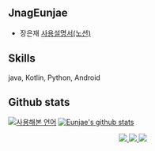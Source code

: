 ## JnagEunjae
* 장은재 [사용설명서(노션)](https://www.notion.so/Hi-I-m-Eunjae-b51d673cd6fc47b4bbf7cba63b0f36d7)
<!--
**ejjang2030/ejjang2030** is a ✨ _special_ ✨ repository because its `README.md` (this file) appears on your GitHub profile.

Here are some ideas to get you started:

- 🔭 I’m currently working on ...
- 🌱 I’m currently learning ...
- 👯 I’m looking to collaborate on ...
- 🤔 I’m looking for help with ...
- 💬 Ask me about ...
- 📫 How to reach me: ...
- 😄 Pronouns: ...
- ⚡ Fun fact: ...
-->

## Skills
java, Kotlin, Python, Android

<!-- ## 취미(Hobbies) -->

## Github stats
[![사용해본 언어](https://github-readme-stats.vercel.app/api/top-langs/?username=ejjang2030)](https://github.com/anuraghazra/github-readme-stats)
[![Eunjae's github stats](https://github-readme-stats.vercel.app/api?username=ejjang2030)](https://github.com/anuraghazra/github-readme-stats)

<div align="center">
  <a href="https://www.linkedin.com/in/ejjang2030/">
  <img src="https://img.shields.io/badge/-LinkedIn-blue?style=flat-square&logo=Linkedin&logoColor=white&link=https://www.linkedin.com/in/ejjang2030/"/>
  </a>
<a href="https://www.instagram.com/mkdirejjcdejj/">
  <img src="https://img.shields.io/badge/-Instagram-dd2a7b?style=flat-square&logo=instagram&logoColor=white&link=https://www.instagram.com/mkdirejjcdejj/"/>
  </a>
  <a href=""><img src="https://img.shields.io/badge/-Gmail-d14836?style=flat-square&logo=Gmail&logoColor=white&link=mailto:ejjang2030@gmail.com"/></a>

</div>
